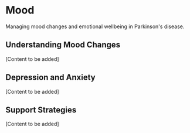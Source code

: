 # Mood

Managing mood changes and emotional wellbeing in Parkinson's disease.

## Understanding Mood Changes

[Content to be added]

## Depression and Anxiety

[Content to be added]

## Support Strategies

[Content to be added]
